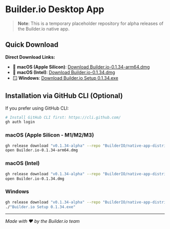 # Builder.io Desktop App

> **Note**: This is a temporary placeholder repository for alpha releases of the Builder.io native app.

## Quick Download

**Direct Download Links:**
- 🍎 **macOS (Apple Silicon)**: [Download Builder.io-0.1.34-arm64.dmg](https://github.com/BuilderIO/native-app-distribution/releases/download/v0.1.34-alpha/Builder.io-0.1.34-arm64.dmg)
- 🍎 **macOS (Intel)**: [Download Builder.io-0.1.34.dmg](https://github.com/BuilderIO/native-app-distribution/releases/download/v0.1.34-alpha/Builder.io-0.1.34.dmg)  
- 🪟 **Windows**: [Download Builder.io Setup 0.1.34.exe](https://github.com/BuilderIO/native-app-distribution/releases/download/v0.1.34-alpha/Builder.io.Setup.0.1.34.exe)

## Installation via GitHub CLI (Optional)

If you prefer using GitHub CLI:

```bash
# Install GitHub CLI first: https://cli.github.com/
gh auth login
```

### macOS (Apple Silicon - M1/M2/M3)
```bash
gh release download "v0.1.34-alpha" --repo "BuilderIO/native-app-distribution" --pattern "Builder.io-0.1.34-arm64.dmg"
open Builder.io-0.1.34-arm64.dmg
```

### macOS (Intel)
```bash
gh release download "v0.1.34-alpha" --repo "BuilderIO/native-app-distribution" --pattern "Builder.io-0.1.34.dmg"
open Builder.io-0.1.34.dmg
```

### Windows  
```bash
gh release download "v0.1.34-alpha" --repo "BuilderIO/native-app-distribution" --pattern "Builder.io Setup 0.1.34.exe"
./"Builder.io Setup 0.1.34.exe"
```

---

*Made with ❤️ by the Builder.io team*
